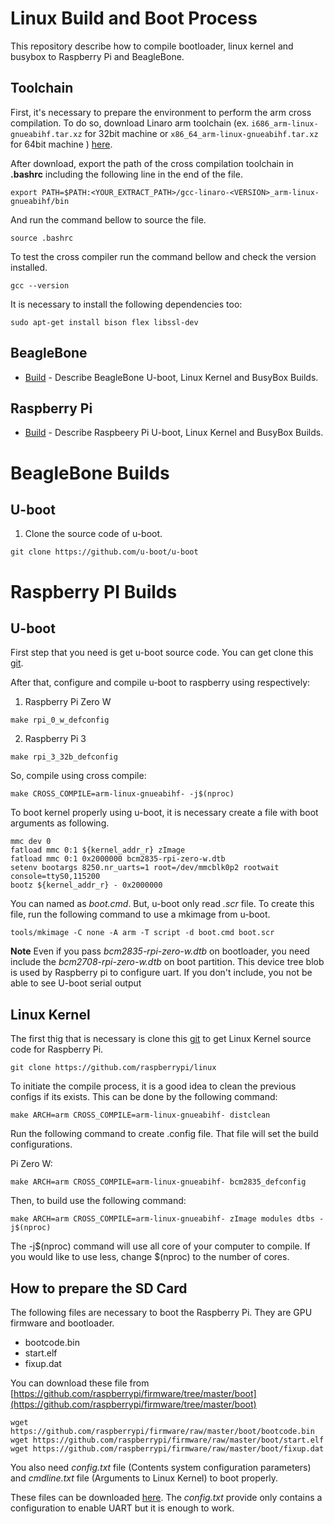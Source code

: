 # Linux Build and Boot Process
This repository describe how to compile bootloader, linux kernel and busybox to Raspberry Pi and BeagleBone.

## Toolchain
First, it's necessary to prepare the environment to perform the arm cross compilation. To do so, download Linaro arm toolchain (ex. ``i686_arm-linux-gnueabihf.tar.xz`` for 32bit machine or ``x86_64_arm-linux-gnueabihf.tar.xz`` for 64bit machine ) [here](https://releases.linaro.org/components/toolchain/binaries/latest-7/arm-linux-gnueabihf/).

After download, export the path of the cross compilation toolchain in **.bashrc** including the following line in the end of the file.
```
export PATH=$PATH:<YOUR_EXTRACT_PATH>/gcc-linaro-<VERSION>_arm-linux-gnueabihf/bin
```
And run the command bellow to source the file.
```
source .bashrc
```
To test the cross compiler run the command bellow and check the version installed.
```
gcc --version
```
It is necessary to install the following dependencies too:
```
sudo apt-get install bison flex libssl-dev
```



## BeagleBone
- [Build](#beaglebone-builds) - Describe BeagleBone U-boot, Linux Kernel and BusyBox Builds.

## Raspberry Pi
- [Build](#raspberry-pi-builds) - Describe Raspbeery Pi U-boot, Linux Kernel and BusyBox Builds.

# BeagleBone Builds

## U-boot
1. Clone the source code of u-boot.
```
git clone https://github.com/u-boot/u-boot
```

# Raspberry PI Builds

## U-boot
First step that you need is get u-boot source code. You can get clone this [git](https://github.com/u-boot/u-boot).

After that, configure and compile u-boot to raspberry using respectively:

1. Raspberry Pi Zero W
```
make rpi_0_w_defconfig
```
2. Raspberry Pi 3
```
make rpi_3_32b_defconfig
```
So, compile using cross compile:
```
make CROSS_COMPILE=arm-linux-gnueabihf- -j$(nproc)
```

To boot kernel properly using u-boot, it is necessary create a file with boot arguments as following.
```
mmc dev 0
fatload mmc 0:1 ${kernel_addr_r} zImage
fatload mmc 0:1 0x2000000 bcm2835-rpi-zero-w.dtb
setenv bootargs 8250.nr_uarts=1 root=/dev/mmcblk0p2 rootwait console=ttyS0,115200
bootz ${kernel_addr_r} - 0x2000000
```
You can named as *boot.cmd*. But, u-boot only read *.scr* file. To create this file, run the following command to use a mkimage from u-boot.
```
tools/mkimage -C none -A arm -T script -d boot.cmd boot.scr
```

**Note** Even if you pass *bcm2835-rpi-zero-w.dtb* on bootloader, you need include the *bcm2708-rpi-zero-w.dtb* on boot partition. 
This device tree blob is used by Raspberry pi to configure uart. If you don't include, you not be able to see U-boot serial output

## Linux Kernel
The first thig that is necessary is clone this [git](https://github.com/raspberrypi/linux) to get Linux Kernel source code for Raspberry Pi.
```
git clone https://github.com/raspberrypi/linux
```

To initiate the compile process, it is a good idea to clean the previous configs if its exists. This can be done by the following command:
```
make ARCH=arm CROSS_COMPILE=arm-linux-gnueabihf- distclean
```

Run the following command to create .config file. That file will set the build configurations.

Pi Zero W:
```
make ARCH=arm CROSS_COMPILE=arm-linux-gnueabihf- bcm2835_defconfig
```
Then, to build use the following command:
```
make ARCH=arm CROSS_COMPILE=arm-linux-gnueabihf- zImage modules dtbs -j$(nproc)
```
The -j$(nproc) command will use all core of your computer to compile. If you would like to use less, change $(nproc) to the number of cores.

## How to prepare the SD Card
The following files are necessary to boot the Raspberry Pi. They are GPU firmware and bootloader. 
* bootcode.bin
* start.elf
* fixup.dat

You can download these file from [https://github.com/raspberrypi/firmware/tree/master/boot](https://github.com/raspberrypi/firmware/tree/master/boot)

```
wget https://github.com/raspberrypi/firmware/raw/master/boot/bootcode.bin
wget https://github.com/raspberrypi/firmware/raw/master/boot/start.elf
wget https://github.com/raspberrypi/firmware/raw/master/boot/fixup.dat
```

You also need *config.txt* file (Contents system configuration parameters) and *cmdline.txt* file (Arguments to Linux Kernel) to boot properly.

These files can be downloaded [here](https://github.com/thalestas/boot-and-compile-process/tree/master/raspberry). The *config.txt* provide only contains a configuration to enable UART but it is enough to work.
